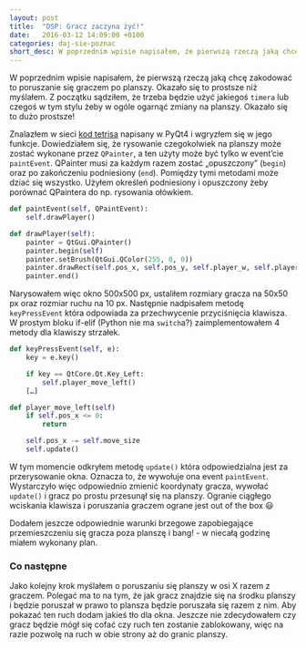 ```yaml
---
layout: post
title:  "DSP: Gracz zaczyna żyć!"
date:   2016-03-12 14:09:00 +0100
categories: daj-sie-poznac
short_desc: W poprzednim wpisie napisałem, że pierwszą rzeczą jaką chcę zakodować to poruszanie się graczem po planszy. Okazało się to prostsze niż myślałem...
---
```

W poprzednim wpisie napisałem, że pierwszą rzeczą jaką chcę zakodować to poruszanie się graczem po planszy. Okazało się to prostsze niż myślałem. Z początku sądziłem, że trzeba będzie użyć jakiegoś `timera` lub czegoś w tym stylu żeby w ogóle ogarnąć zmiany na planszy. Okazało się to dużo prostsze!

Znalazłem w sieci [kod tetrisa][tetris-kod] napisany w PyQt4 i wgryzłem się w jego funkcje. Dowiedziałem się, że rysowanie czegokolwiek na planszy może zostać wykonane przez `QPainter`, a ten użyty może być tylko w event’cie `paintEvent`. QPainter musi za każdym razem zostać „opuszczony” (`begin`) oraz po zakończeniu podniesiony (`end`). Pomiędzy tymi metodami może dziać się wszystko. Użyłem określeń podniesiony i opuszczony żeby porównać QPaintera do np. rysowania ołówkiem.

``` Python
def paintEvent(self, QPaintEvent):
    self.drawPlayer()

def drawPlayer(self):
    painter = QtGui.QPainter()
    painter.begin(self)
    painter.setBrush(QtGui.QColor(255, 0, 0))
    painter.drawRect(self.pos_x, self.pos_y, self.player_w, self.player_h)
    painter.end()
```

Narysowałem więc okno 500x500 px, ustaliłem rozmiary gracza na 50x50 px oraz rozmiar ruchu na 10 px. Następnie nadpisałem metodę `keyPressEvent` która odpowiada za przechwycenie przyciśnięcia klawisza. W prostym bloku if-elif (Python nie ma `switch`a?) zaimplementowałem 4 metody dla klawiszy strzałek.

``` Python
def keyPressEvent(self, e):
    key = e.key()

    if key == QtCore.Qt.Key_Left:
        self.player_move_left()
    […]

def player_move_left(self)
    if self.pos_x <= 0:
        return

    self.pos_x -= self.move_size
    self.update()
```

W tym momencie odkryłem metodę `update()` która odpowiedzialna jest za przerysowanie okna. Oznacza to, że wywołuje ona event `paintEvent`. Wystarczyło więc odpowiednio zmienić koordynaty gracza, wywołać `update()` i gracz po prostu przesunął się na planszy. Ogranie ciągłego wciskania klawisza i poruszania graczem ograne jest out of the box 😃

Dodałem jeszcze odpowiednie warunki brzegowe zapobiegające przemieszczeniu się gracza poza planszę i bang! - w niecałą godzinę miałem wykonany plan.

### Co następne
Jako kolejny krok myślałem o poruszaniu się planszy w osi X razem z graczem. Polegać ma to na tym, że jak gracz znajdzie się na środku planszy i będzie poruszał w prawo to plansza będzie poruszała się razem z nim. Aby pokazać ten ruch dodam jakieś tło dla okna. Jeszcze nie zdecydowałem czy gracz będzie mógł się cofać czy ruch ten zostanie zablokowany, więc na razie pozwolę na ruch w obie strony aż do granic planszy.

[tetris-kod]: http://zetcode.com/gui/pyqt4/thetetrisgame/

